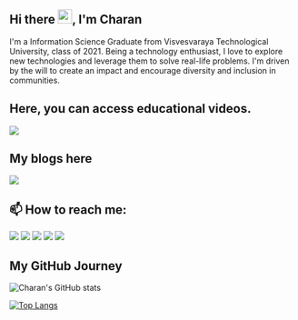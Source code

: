 <!-- ![tree-tree2]
<!-- (https://github.com/charanhu/charanhu/blob/master/social/Charan_H_U.png) -->
## Hi there <img src="https://media.giphy.com/media/hvRJCLFzcasrR4ia7z/giphy.gif" width="25px">, I'm Charan




I'm a Information Science Graduate from Visvesvaraya Technological University, class of 2021. Being a technology enthusiast, I love to explore new technologies and leverage them to solve real-life problems. I'm driven by the will to create an impact and encourage diversity and inclusion in communities.

## Here, you can access educational videos.
<a href="https://www.youtube.com/channel/UCN2IlH95pQZj-J9PdS2NjIA"> <img src="https://github.com/charanhu/charanhu/blob/master/social/8.png"></a>  

## My blogs here
<a href="https://charanhu.medium.com"><img src="https://github.com/charanhu/charanhu/blob/master/social/11.png"></a>

## 📫 How to reach me:
<a href="https://www.linkedin.com/in/charanhu"><img src="https://github.com/charanhu/charanhu/blob/master/social/5.png"></a>
<a href="https://t.me/charanhu"><img src="https://github.com/charanhu/charanhu/blob/master/social/6.png"></a>
<a href="https://www.twitter.com/charan_h_u"><img src="https://github.com/charanhu/charanhu/blob/master/social/3.png"></a>
<a href="https://www.instagram.com/charan_hu"><img src="https://github.com/charanhu/charanhu/blob/master/social/1.png"></a>
<a href="https://www.facebook.com/iamcharanhu"><img src="https://github.com/charanhu/charanhu/blob/master/social/2.png"></a>
  
## My GitHub Journey

![Charan's GitHub stats](https://github-readme-stats.vercel.app/api?username=charanhu&count_private=true&show_icons=true&theme=highcontrast)    

[![Top Langs](https://github-readme-stats.vercel.app/api/top-langs/?username=charanhu&layout=compact&hide=tex,php,dart,hack,r,html,css,scss&theme=highcontrast)](https://github.com/charanhu/github-readme-stats)

<!-- If you are reading this believe me you can achieve big results! Always remember why you have started. -->
